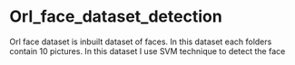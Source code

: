 # Orl_face_dataset_detection
Orl face dataset is inbuilt dataset of faces. In this dataset each folders contain 10 pictures. 
In this dataset I use SVM technique to detect the face
